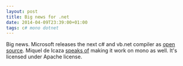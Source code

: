 ```yaml
---
layout: post
title: Big news for .net
date: 2014-04-09T23:39:00+01:00
tags: c# mono dotnet
---
```


Big news. Microsoft releases the next c# and vb.net compiler as [open source](http://msdn.microsoft.com/en-us/vstudio/roslyn.aspx). Miquel de Icaza [speaks of](http://tirania.org/blog/archive/2014/Apr-09.html) making it work on mono as well. It's licensed under Apache license.